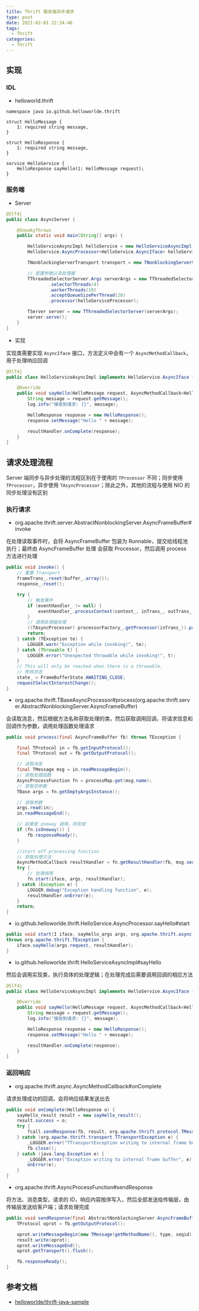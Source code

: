 ```yaml
---
title: Thrift 服务端异步请求
type: post
date: 2021-02-01 22:34:46
tags:
  - Thrift
categories:
  - Thrift
---
```


## 实现

### IDL

- helloworld.thrift

```thrift
namespace java io.github.helloworlde.thrift

struct HelloMessage {
    1: required string message,
}

struct HelloResponse {
    1: required string message,
}

service HelloService {
    HelloResponse sayHello(1: HelloMessage request);
}
```

### 服务端

- Server

```java
@Slf4j
public class AsyncServer {

    @SneakyThrows
    public static void main(String[] args) {

        HelloServiceAsyncImpl helloService = new HelloServiceAsyncImpl();
        HelloService.AsyncProcessor<HelloService.AsyncIface> helloServiceProcessor = new HelloService.AsyncProcessor<>(helloService);

        TNonblockingServerTransport transport = new TNonblockingServerSocket(9090);

        // 配置参数以及处理器
        TThreadedSelectorServer.Args serverArgs = new TThreadedSelectorServer.Args(transport)
                .selectorThreads(4)
                .workerThreads(10)
                .acceptQueueSizePerThread(20)
                .processor(helloServiceProcessor);

        TServer server = new TThreadedSelectorServer(serverArgs);
        server.serve();
    }
}
```

- 实现

实现类需要实现 `AsyncIface` 接口，方法定义中会有一个 `AsyncMethodCallback`，用于处理响应回调

```java
@Slf4j
public class HelloServiceAsyncImpl implements HelloService.AsyncIface {

    @Override
    public void sayHello(HelloMessage request, AsyncMethodCallback<HelloResponse> resultHandler) throws TException {
        String message = request.getMessage();
        log.info("接收到请求: {}", message);

        HelloResponse response = new HelloResponse();
        response.setMessage("Hello " + message);

        resultHandler.onComplete(response);
    }
}
```

## 请求处理流程

Server 端同步与异步处理的流程区别在于使用的 `TProcessor` 不同；同步使用 `TProcessor`，异步使用 `TAsyncProcessor`；除此之外，其他的流程与使用 NIO 的同步处理没有区别

### 执行请求

- org.apache.thrift.server.AbstractNonblockingServer.AsyncFrameBuffer#invoke

在处理读取事件时，会将 AsyncFrameBuffer 包装为 Runnable，提交给线程池执行；最终由 AsyncFrameBuffer 处理
会获取 Processor，然后调用 process 方法进行处理

```java
public void invoke() {
    // 重置 Transport
    frameTrans_.reset(buffer_.array());
    response_.reset();

    try {
        // 触发事件
        if (eventHandler_ != null) {
            eventHandler_.processContext(context_, inTrans_, outTrans_);
        }
        // 调用处理器处理
        ((TAsyncProcessor) processorFactory_.getProcessor(inTrans_)).process(this);
        return;
    } catch (TException te) {
        LOGGER.warn("Exception while invoking!", te);
    } catch (Throwable t) {
        LOGGER.error("Unexpected throwable while invoking!", t);
    }
    // This will only be reached when there is a throwable.
    // 修改状态
    state_ = FrameBufferState.AWAITING_CLOSE;
    requestSelectInterestChange();
}
```

- org.apache.thrift.TBaseAsyncProcessor#process(org.apache.thrift.server.AbstractNonblockingServer.AsyncFrameBuffer)

会读取消息，然后根据方法名称获取处理的类，然后获取调用回调，将请求信息和回调作为参数，调用处理函数处理请求

```java
public void process(final AsyncFrameBuffer fb) throws TException {

    final TProtocol in = fb.getInputProtocol();
    final TProtocol out = fb.getOutputProtocol();

    // 读取消息
    final TMessage msg = in.readMessageBegin();
    // 获取处理函数
    AsyncProcessFunction fn = processMap.get(msg.name);
    // 获取空参数
    TBase args = fn.getEmptyArgsInstance();

    // 读取参数
    args.read(in);
    in.readMessageEnd();

    // 如果是 oneway 调用，则完成
    if (fn.isOneway()) {
        fb.responseReady();
    }

    //start off processing function
    // 获取处理方法
    AsyncMethodCallback resultHandler = fn.getResultHandler(fb, msg.seqid);
    try {
        // 处理调用
        fn.start(iface, args, resultHandler);
    } catch (Exception e) {
        LOGGER.debug("Exception handling function", e);
        resultHandler.onError(e);
    }
    return;
}
```

- io.github.helloworlde.thrift.HelloService.AsyncProcessor.sayHello#start

```java
public void start(I iface, sayHello_args args, org.apache.thrift.async.AsyncMethodCallback<HelloResponse> resultHandler)
throws org.apache.thrift.TException {
    iface.sayHello(args.request, resultHandler);
}
```

- io.github.helloworlde.thrift.HelloServiceAsyncImpl#sayHello

然后会调用实现类，执行具体的处理逻辑；在处理完成后需要调用回调的相应方法

```java
@Slf4j
public class HelloServiceAsyncImpl implements HelloService.AsyncIface {

    @Override
    public void sayHello(HelloMessage request, AsyncMethodCallback<HelloResponse> resultHandler) throws TException {
        String message = request.getMessage();
        log.info("接收到请求: {}", message);

        HelloResponse response = new HelloResponse();
        response.setMessage("Hello " + message);

        resultHandler.onComplete(response);
    }
}
```

### 返回响应

- org.apache.thrift.async.AsyncMethodCallback#onComplete

请求处理成功的回调，会将响应结果发送出去

```java
public void onComplete(HelloResponse o) {
    sayHello_result result = new sayHello_result();
    result.success = o;
    try {
        fcall.sendResponse(fb, result, org.apache.thrift.protocol.TMessageType.REPLY, seqid);
    } catch (org.apache.thrift.transport.TTransportException e) {
        _LOGGER.error("TTransportException writing to internal frame buffer", e);
        fb.close();
    } catch (java.lang.Exception e) {
        _LOGGER.error("Exception writing to internal frame buffer", e);
        onError(e);
    }
}
```

- org.apache.thrift.AsyncProcessFunction#sendResponse

将方法、消息类型，请求的 ID，响应内容按序写入，然后全部发送给传输层，由传输层发送给客户端；请求处理完成

```java
public void sendResponse(final AbstractNonblockingServer.AsyncFrameBuffer fb, final TSerializable result, final byte type, final int seqid) throws TException {
    TProtocol oprot = fb.getOutputProtocol();

    oprot.writeMessageBegin(new TMessage(getMethodName(), type, seqid));
    result.write(oprot);
    oprot.writeMessageEnd();
    oprot.getTransport().flush();

    fb.responseReady();
}
```

## 参考文档

- [helloworlde/thrift-java-sample](https://github.com/helloworlde/thrift-java-sample)
